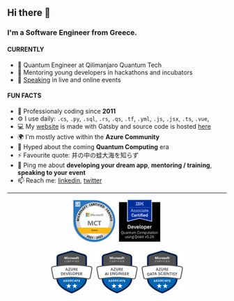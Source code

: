 ## Hi there 👋

### I'm a Software Engineer from Greece.

#### CURRENTLY

- 👾 Quantum Engineer at Qilimanjaro Quantum Tech
- 💬 Mentoring young developers in hackathons and incubators
- 📢 [Speaking](https://sessionize.com/fedonman/) in live and online events

#### FUN FACTS

- 🏢 Professionaly coding since **2011**
- ⚙️ I use daily: `.cs`, `.py`, `.sql`, `.rs`, `.qs`, `.tf`, `.yml`, `.js`, `.jsx`, `.ts`, `.vue`, 
- 💻 My [website](https://fedonman.com) is made with Gatsby and source code is hosted [here](https://github.com/fedonman/fedonman-website)
- 🌍 I'm mostly active within the **Azure Community**
- 🌱 Hyped about the coming **Quantum Computing** era
- ⚡️ Favourite quote: 井の中の蛙大海を知らず
- 💬 Ping me about **developing your dream app**, **mentoring / training**, **speaking to your event**
- 📫 Reach me: [linkedin](https://www.linkedin.com/in/fedonman/), [twitter](https://twitter.com/fedonman)

---

<p align="center">
    <img src="./assets/microsoft-certified-trainer-2021-2022.png" width="100">
    <img src="./assets/ibm-certified-associate-developer-quantum-computation.png" width="100">
</p>
<p align="center">
    <img src="./assets/microsoft-certified-azure-developer-associate.png" width="100">
    <img src="./assets/microsoft-certified-azure-ai-engineer-associate.png" width="100">
    <img src="./assets/microsoft-certified-azure-data-scientist-associate.png" width="100">
</p>
